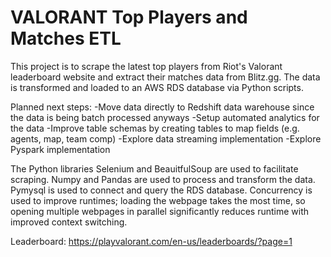 # VALORANT Top Players and Matches ETL
This project is to scrape the latest top players from Riot's Valorant leaderboard website and extract their matches data from Blitz.gg. The data is transformed and loaded to an AWS RDS database via Python scripts. 

Planned next steps:
-Move data directly to Redshift data warehouse since the data is being batch processed anyways
-Setup automated analytics for the data
-Improve table schemas by creating tables to map fields (e.g. agents, map, team comp)
-Explore data streaming implementation
-Explore Pyspark implementation

The Python libraries Selenium and BeauitfulSoup are used to facilitate scraping. Numpy and Pandas are used to process and transform the data. Pymysql is used to connect and query the RDS database. Concurrency is used to improve runtimes; loading the webpage takes the most time, so opening multiple webpages in parallel significantly reduces runtime with improved context switching.

Leaderboard: https://playvalorant.com/en-us/leaderboards/?page=1
